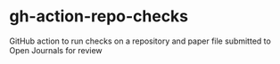 # gh-action-repo-checks
GitHub action to run checks on a repository and paper file submitted to Open Journals for review
